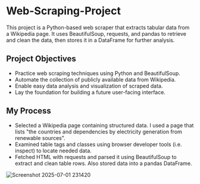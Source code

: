 # Web-Scraping-Project
This project is a Python-based web scraper that extracts tabular data from a Wikipedia page. It uses BeautifulSoup, requests, and pandas to retrieve and clean the data, then stores it in a DataFrame for further analysis.

## Project Objectives
- Practice web scraping techniques using Python and BeautifulSoup.
- Automate the collection of publicly available data from Wikipedia.
- Enable easy data analysis and visualization of scraped data.
- Lay the foundation for building a future user-facing interface.

## My Process
- Selected a Wikipedia page containing structured data. I used a page that lists "the countries and dependencies by electricity generation from renewable sources".
- Examined table tags and classes using browser developer tools (i.e. inspect) to locate needed data.
- Fetched HTML with requests and parsed it using BeautifulSoup to extract and clean table rows. Also stored data into a pandas DataFrame.

![Screenshot 2025-07-01 231420](https://github.com/user-attachments/assets/ed5af6df-bc47-448f-b748-b870025597f4)
